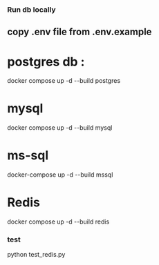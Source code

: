 ### Run db locally  
## copy .env file from .env.example

# postgres db : 
docker compose up -d --build  postgres 

# mysql 
docker compose up -d --build  mysql 

# ms-sql
 docker-compose up -d --build mssql

 # Redis
 docker compose up -d --build redis


### test 
python test_redis.py